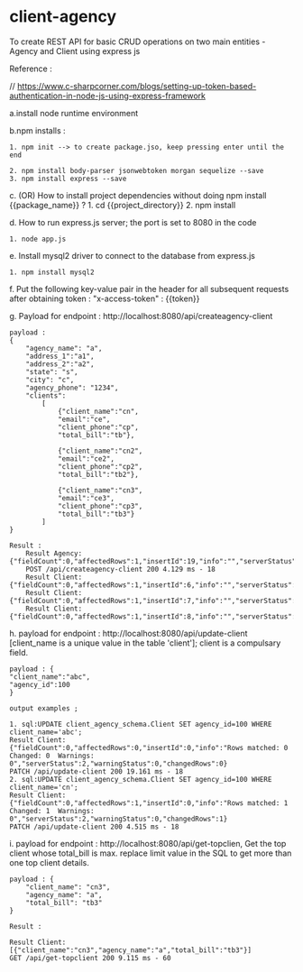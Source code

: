 # client-agency
To create REST API for basic CRUD operations on two main entities - Agency and Client using express js

Reference : 

// https://www.c-sharpcorner.com/blogs/setting-up-token-based-authentication-in-node-js-using-express-framework

a.install node runtime environment 

b.npm installs : 

    1. npm init --> to create package.jso, keep pressing enter until the end

    2. npm install body-parser jsonwebtoken morgan sequelize --save
    3. npm install express --save

c. (OR) How to install project dependencies without doing npm install {{package_name}} ?
    1. cd {{project_directory}}
    2. npm install

d. How to run express.js server; the port is set to 8080 in the code

    1. node app.js

e. Install mysql2 driver to connect to the database from express.js

    1. npm install mysql2

f. Put the following key-value pair in the header for all subsequent requests after obtaining token : "x-access-token" : {{token}}

g. Payload for endpoint : http://localhost:8080/api/createagency-client

    payload : 
    {
        "agency_name": "a", 
        "address_1":"a1", 
        "address_2":"a2", 
        "state": "s", 
        "city": "c", 
        "agency_phone": "1234",
        "clients":
            [
                {"client_name":"cn",
                "email":"ce",
                "client_phone":"cp",
                "total_bill":"tb"}, 

                {"client_name":"cn2",
                "email":"ce2",
                "client_phone":"cp2",
                "total_bill":"tb2"},

                {"client_name":"cn3",
                "email":"ce3",
                "client_phone":"cp3",
                "total_bill":"tb3"}
            ]
    }

    Result : 
        Result Agency: {"fieldCount":0,"affectedRows":1,"insertId":19,"info":"","serverStatus":2,"warningStatus":0}
        POST /api/createagency-client 200 4.129 ms - 18
        Result Client: {"fieldCount":0,"affectedRows":1,"insertId":6,"info":"","serverStatus":2,"warningStatus":0}
        Result Client: {"fieldCount":0,"affectedRows":1,"insertId":7,"info":"","serverStatus":2,"warningStatus":0}
        Result Client: {"fieldCount":0,"affectedRows":1,"insertId":8,"info":"","serverStatus":2,"warningStatus":0}

h. payload for endpoint : http://localhost:8080/api/update-client   [client_name is a unique value in the table 'client']; client is a compulsary field. 

    payload : {
    "client_name":"abc",
    "agency_id":100
    }

    output examples ; 

    1. sql:UPDATE client_agency_schema.Client SET agency_id=100 WHERE client_name='abc';
    Result Client: {"fieldCount":0,"affectedRows":0,"insertId":0,"info":"Rows matched: 0  Changed: 0  Warnings: 0","serverStatus":2,"warningStatus":0,"changedRows":0}
    PATCH /api/update-client 200 19.161 ms - 18
    2. sql:UPDATE client_agency_schema.Client SET agency_id=100 WHERE client_name='cn';
    Result Client: {"fieldCount":0,"affectedRows":1,"insertId":0,"info":"Rows matched: 1  Changed: 1  Warnings: 0","serverStatus":2,"warningStatus":0,"changedRows":1}
    PATCH /api/update-client 200 4.515 ms - 18

i.  payload for endpoint : http://localhost:8080/api/get-topclien, Get the top client whose total_bill is max. replace limit value in the SQL to get more than one top client details. 

    payload : {
        "client_name": "cn3",
        "agency_name": "a",
        "total_bill": "tb3"
    }

    Result : 

    Result Client: [{"client_name":"cn3","agency_name":"a","total_bill":"tb3"}]
    GET /api/get-topclient 200 9.115 ms - 60